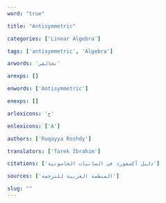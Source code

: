 ```yaml
---
word: "true"

title: "Antisymmetric"

categories: ['Linear Algebra']

tags: ['antisymmetric', 'Algebra']

arwords: 'تخالفي'

arexps: []

enwords: ['Antisymmetric']

enexps: []

arlexicons: 'خ'

enlexicons: ['A']

authors: ['Ruqayya Roshdy']

translators: ['Tarek Ibrahim']

citations: ['دليل أكسفورد في السانيات الحاسوبية']

sources: ['المنظمة العربية للترجمة']

slug: ""
---
```

